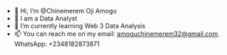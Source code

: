 - 👋 Hi, I’m @Chinemerem Oji Amogu
- 👀 I am a Data Analyst
- 🌱 I’m currently learning Web 3 Data Analysis
- 📫 You can reach me on my email: amoguchinemerem32@gmail.com. WhatsApp: +2348182873871

<!---
ElderMan1/ElderMan1 is a ✨ special ✨ repository because its `README.md` (this file) appears on your GitHub profile.
You can click the Preview link to take a look at your changes.
--->
